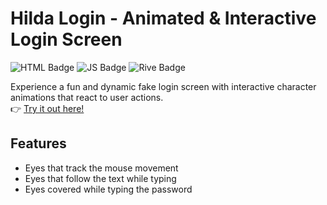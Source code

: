 # Hilda Login - Animated & Interactive Login Screen

![HTML Badge](https://img.shields.io/badge/HTML-web-2ea44f?logo=html5&logoColor=white) ![JS Badge](https://img.shields.io/badge/JS-code-orange?logo=javascript&logoColor=white) ![Rive Badge](https://img.shields.io/badge/Rive-Animation-03c2fc?logo=rive)

Experience a fun and dynamic fake login screen with interactive character animations that react to user actions.  
👉 [Try it out here!](https://idont12.github.io/HildaLogin/)

## Features

- Eyes that track the mouse movement
- Eyes that follow the text while typing
- Eyes covered while typing the password
